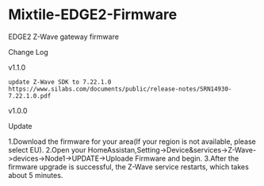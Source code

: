 # Mixtile-EDGE2-Firmware
EDGE2 Z-Wave gateway firmware

Change Log

v1.1.0

    update Z-Wave SDK to 7.22.1.0
    https://www.silabs.com/documents/public/release-notes/SRN14930-7.22.1.0.pdf


v1.0.0

Update 

1.Download the firmware for your area(If your region is not available, please select EU).
2.Open your HomeAssistan,Setting->Device&services->Z-Wave->devices->Node1->UPDATE->Uploade Firmware and begin.
3.After the firmware upgrade is successful, the Z-Wave service restarts, which takes about 5 minutes.


